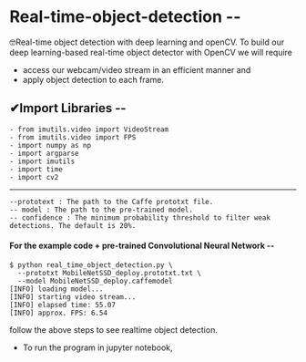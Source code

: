 # Real-time-object-detection -- 
🤓Real-time object detection with deep learning and openCV. To build our deep learning-based real-time object detector with OpenCV we will require

  - access our webcam/video stream in an efficient manner and
  - apply object detection to each frame.
  
## ✔Import Libraries --
    - from imutils.video import VideoStream
    - from imutils.video import FPS
    - import numpy as np
    - import argparse
    - import imutils
    - import time
    - import cv2
____________________________________________________________________________________________________________________________

    --prototext : The path to the Caffe prototxt file.
    -- model : The path to the pre-trained model.
    -- confidence : The minimum probability threshold to filter weak detections. The default is 20%.
    
    
#### For the example code + pre-trained Convolutional Neural Network --

    $ python real_time_object_detection.py \
      --prototxt MobileNetSSD_deploy.prototxt.txt \
      --model MobileNetSSD_deploy.caffemodel
    [INFO] loading model...
    [INFO] starting video stream...
    [INFO] elapsed time: 55.07
    [INFO] approx. FPS: 6.54
follow the above steps to see realtime object detection.
- To run the program  in jupyter notebook,
